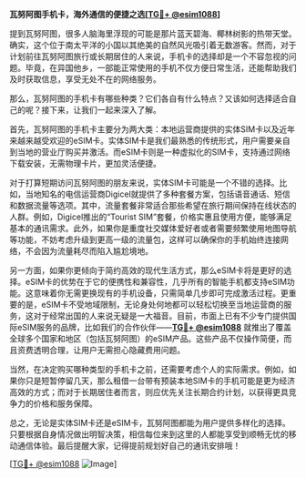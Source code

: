 **瓦努阿图手机卡，海外通信的便捷之选[[TG💪+ @esim1088](https://t.me/s/esim1088)]**

提到瓦努阿图，很多人脑海里浮现的可能是那片蓝天碧海、椰林树影的热带天堂。确实，这个位于南太平洋的小国以其绝美的自然风光吸引着无数游客。然而，对于计划前往瓦努阿图旅行或长期居住的人来说，手机卡的选择却是一个不容忽视的问题。毕竟，在异国他乡，一部能正常使用的手机不仅方便日常生活，还能帮助我们及时获取信息，享受无处不在的网络服务。

那么，瓦努阿图的手机卡有哪些种类？它们各自有什么特点？又该如何选择适合自己的呢？接下来，让我们一起来深入了解。

首先，瓦努阿图的手机卡主要分为两大类：本地运营商提供的实体SIM卡以及近年来越来越受欢迎的eSIM卡。实体SIM卡是我们最熟悉的传统形式，用户需要亲自到当地的营业厅购买并激活。而eSIM卡则是一种虚拟化的SIM卡，支持通过网络下载安装，无需物理卡片，更加灵活便捷。

对于打算短期访问瓦努阿图的朋友来说，实体SIM卡可能是一个不错的选择。比如，当地知名的电信运营商Digicel就提供了多种套餐方案，包括语音通话、短信和数据流量等选项。其中，流量套餐非常适合那些希望在旅行期间保持在线状态的人群。例如，Digicel推出的“Tourist SIM”套餐，价格实惠且使用方便，能够满足基本的通讯需求。此外，如果你是重度社交媒体爱好者或者需要频繁使用地图导航等功能，不妨考虑升级到更高一级的流量包，这样可以确保你的手机始终连接网络，不会因为流量耗尽而陷入尴尬境地。

另一方面，如果你更倾向于简约高效的现代生活方式，那么eSIM卡将是更好的选择。eSIM卡的优势在于它的便携性和兼容性，几乎所有的智能手机都支持eSIM功能。这意味着你无需更换现有的手机设备，只需简单几步即可完成激活过程。更重要的是，eSIM卡不受地域限制，无论身处何地都可以轻松切换至当地运营商的服务，这对于经常出国的人来说无疑是一大福音。目前，市面上已有不少专门提供国际eSIM服务的品牌，比如我们的合作伙伴——**[TG💪+ @esim1088](https://t.me/s/esim1088)** 就推出了覆盖全球多个国家和地区（包括瓦努阿图）的eSIM产品。这些产品不仅操作简便，而且资费透明合理，让用户无需担心隐藏费用问题。

当然，在决定购买哪种类型的手机卡之前，还需要考虑个人的实际需求。例如，如果你只是短暂停留几天，那么租借一台带有预装本地SIM卡的手机可能是更为经济高效的方式；而对于长期居住者而言，则应优先关注长期合约计划，以获得更具竞争力的价格和服务保障。

总之，无论是实体SIM卡还是eSIM卡，瓦努阿图都能为用户提供多样化的选择。只要根据自身情况做出明智决策，相信每位来到这里的人都能享受到顺畅无忧的移动通信体验。最后提醒大家，记得提前规划好自己的通讯安排哦！

[[TG💪+ @esim1088](https://t.me/s/esim1088) ![Image](https://i.postimg.cc/4NQfJmqS/Snipaste-2025-05-13-00-14-12.png)]